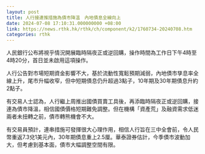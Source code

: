 ```yaml
---
layout: post
title: 人行接連推措施為債市降溫　內地債息全線向上
date: 2024-07-08 17:10:31.000000000 +08:00
link: https://news.rthk.hk/rthk/ch/component/k2/1760734-20240708.htm
categories: rthk
---
```


人民銀行公布將視乎情況開展臨時隔夜正或逆回購，操作時間為工作日下午4時至4時20分，首日並未啟用這項操作。

人行公告對市場短期資金影響不大，基於流動性寬鬆預期減弱，內地債市孳息率全線上升，尾市升幅收窄，但中短期債息仍升超過3點子，10年期及30年期債息升約2點子。

有交易人士認為，人行繼上周推出國債買賣工具後，再添臨時隔夜正或逆回購，接連為債市降溫，相信國債價格短期難免調整。但在機構「資產荒」及融資需求低迷兩者未扭轉之前，債市轉熊機會不大。

有交易員預計，連串措施可發揮很大心理作用，相信人行旨在三中全會前，令人民幣重返7.3兌1美元內，30年期債息重上2.5厘。華泰證券估計，今季債市波動加大，但考慮到基本面，債市大幅調整空間有限。
